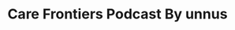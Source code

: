 ---
type: static
page: podcast/list.html
title: Care Frontiers Podcast By unnus
which: podcast
description: Care Frontiers is a healthcare related podcast hosted by Sliman Baghouri. The podcast discuss everything business, branding and marketing 
menu: main
---